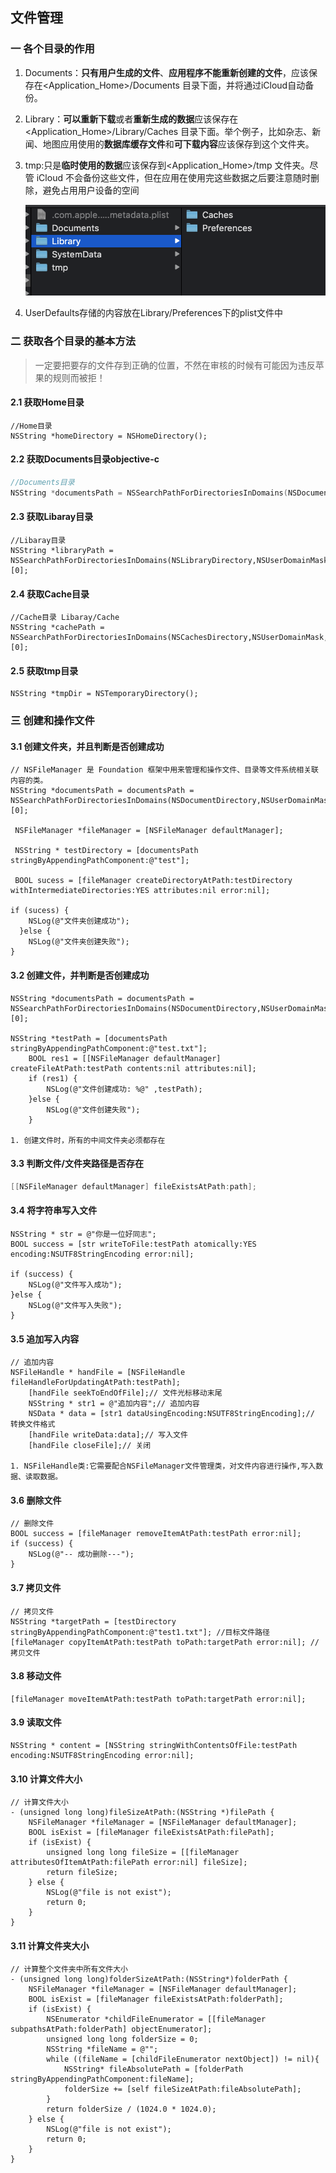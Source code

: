 ## 文件管理

### 一 各个目录的作用

1. Documents：**只有用户生成的文件**、**应用程序不能重新创建的文件**，应该保存在<Application_Home>/Documents 目录下面，并将通过iCloud自动备份。

2. Library：**可以重新下载**或者**重新生成的数据**应该保存在<Application_Home>/Library/Caches 目录下面。举个例子，比如杂志、新闻、地图应用使用的**数据库缓存文件**和**可下载内容**应该保存到这个文件夹。

3. tmp:只是**临时使用的数据**应该保存到<Application_Home>/tmp 文件夹。尽管 iCloud 不会备份这些文件，但在应用在使用完这些数据之后要注意随时删除，避免占用用户设备的空间

   ![](./image/文件系统结构.png)

4. UserDefaults存储的内容放在Library/Preferences下的plist文件中

### 二 获取各个目录的基本方法

>   一定要把要存的文件存到正确的位置，不然在审核的时候有可能因为违反苹果的规则而被拒！

#### 2.1  获取Home目录

```
//Home目录
NSString *homeDirectory = NSHomeDirectory();
```

#### 2.2  获取Documents目录objective-c

```objective-c
//Documents目录
NSString *documentsPath = NSSearchPathForDirectoriesInDomains(NSDocumentDirectory,NSUserDomainMask,YES)[0];
```

#### 2.3 获取Libaray目录

```objc
//Libaray目录
NSString *libraryPath = NSSearchPathForDirectoriesInDomains(NSLibraryDirectory,NSUserDomainMask,YES)[0];
```

#### 2.4 获取Cache目录

```objc
//Cache目录 Libaray/Cache
NSString *cachePath = NSSearchPathForDirectoriesInDomains(NSCachesDirectory,NSUserDomainMask,YES)[0];
```

#### 2.5 获取tmp目录

```objc
NSString *tmpDir = NSTemporaryDirectory();
```

### 三 创建和操作文件

#### 3.1 创建文件夹，并且判断是否创建成功

```objc
// NSFileManager 是 Foundation 框架中用来管理和操作文件、目录等文件系统相关联内容的类。
NSString *documentsPath = documentsPath = NSSearchPathForDirectoriesInDomains(NSDocumentDirectory,NSUserDomainMask,YES)[0];

 NSFileManager *fileManager = [NSFileManager defaultManager];

 NSString * testDirectory = [documentsPath stringByAppendingPathComponent:@"test"];

 BOOL sucess = [fileManager createDirectoryAtPath:testDirectory withIntermediateDirectories:YES attributes:nil error:nil];
 
if (sucess) {
    NSLog(@"文件夹创建成功");
  }else {
    NSLog(@"文件夹创建失败");
}

```

#### 3.2 创建文件，并判断是否创建成功

```objc
NSString *documentsPath = documentsPath = NSSearchPathForDirectoriesInDomains(NSDocumentDirectory,NSUserDomainMask,YES)[0];

NSString *testPath = [documentsPath stringByAppendingPathComponent:@"test.txt"];
    BOOL res1 = [[NSFileManager defaultManager] createFileAtPath:testPath contents:nil attributes:nil];
    if (res1) {
        NSLog(@"文件创建成功: %@" ,testPath);
    }else {
        NSLog(@"文件创建失败");
    }

1. 创建文件时，所有的中间文件夹必须都存在
```

#### 3.3 判断文件/文件夹路径是否存在

```objective-c
[[NSFileManager defaultManager] fileExistsAtPath:path];
```



#### 3.4 将字符串写入文件

```objc
NSString * str = @"你是一位好同志"; 
BOOL success = [str writeToFile:testPath atomically:YES encoding:NSUTF8StringEncoding error:nil];
 
if (success) {
    NSLog(@"文件写入成功");
}else {
    NSLog(@"文件写入失败");
}
```

#### 3.5 追加写入内容

```objc
// 追加内容
NSFileHandle * handFile = [NSFileHandle fileHandleForUpdatingAtPath:testPath]; 
    [handFile seekToEndOfFile];// 文件光标移动末尾
    NSString * str1 = @"追加内容";// 追加内容
    NSData * data = [str1 dataUsingEncoding:NSUTF8StringEncoding];// 转换文件格式
    [handFile writeData:data];// 写入文件
    [handFile closeFile];// 关闭
    
1. NSFileHandle类:它需要配合NSFileManager文件管理类，对文件内容进行操作,写入数据、读取数据。
```



#### 3.6 删除文件

```objc
// 删除文件
BOOL success = [fileManager removeItemAtPath:testPath error:nil];
if (success) {
    NSLog(@"-- 成功删除---");
}
```

#### 3.7 拷贝文件

````objc
// 拷贝文件
NSString *targetPath = [testDirectory stringByAppendingPathComponent:@"test1.txt"]; //目标文件路径
[fileManager copyItemAtPath:testPath toPath:targetPath error:nil]; // 拷贝文件
````

#### 3.8 移动文件

```objc
[fileManager moveItemAtPath:testPath toPath:targetPath error:nil];
```



#### 3.9 读取文件

```objc
NSString * content = [NSString stringWithContentsOfFile:testPath encoding:NSUTF8StringEncoding error:nil];
```

#### 3.10 计算文件大小

```objc
// 计算文件大小
- (unsigned long long)fileSizeAtPath:(NSString *)filePath {
    NSFileManager *fileManager = [NSFileManager defaultManager];
    BOOL isExist = [fileManager fileExistsAtPath:filePath];
    if (isExist) {
        unsigned long long fileSize = [[fileManager attributesOfItemAtPath:filePath error:nil] fileSize];
        return fileSize;
    } else {
        NSLog(@"file is not exist");
        return 0;
    }
}
```

#### 3.11 计算文件夹大小

```objc
// 计算整个文件夹中所有文件大小
- (unsigned long long)folderSizeAtPath:(NSString*)folderPath {
    NSFileManager *fileManager = [NSFileManager defaultManager];
    BOOL isExist = [fileManager fileExistsAtPath:folderPath];
    if (isExist) {
        NSEnumerator *childFileEnumerator = [[fileManager subpathsAtPath:folderPath] objectEnumerator];
        unsigned long long folderSize = 0;
        NSString *fileName = @"";
        while ((fileName = [childFileEnumerator nextObject]) != nil){
            NSString* fileAbsolutePath = [folderPath stringByAppendingPathComponent:fileName];
            folderSize += [self fileSizeAtPath:fileAbsolutePath];
        }
        return folderSize / (1024.0 * 1024.0);
    } else {
        NSLog(@"file is not exist");
        return 0;
    }
}
```











#### 

